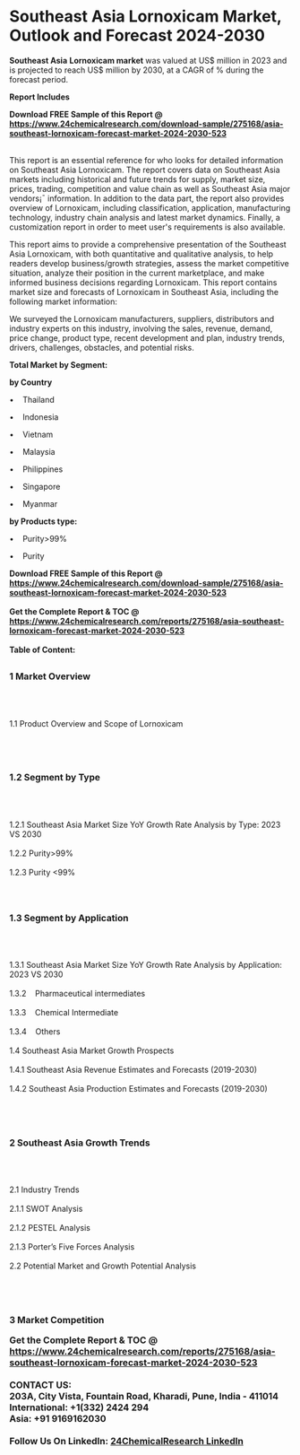 <h1>Southeast Asia Lornoxicam Market, Outlook and Forecast 2024-2030</h1><p><strong>Southeast Asia</strong> <strong>Lornoxicam market</strong> was valued at US$ million in 2023 and is projected to reach US$ million by 2030, at a CAGR of % during the forecast period.</p><p>
</p><p><strong>Report Includes</strong></p><div><b>Download FREE Sample of this Report @ 
            <a href="https://www.24chemicalresearch.com/download-sample/275168/asia-southeast-lornoxicam-forecast-market-2024-2030-523">
            https://www.24chemicalresearch.com/download-sample/275168/asia-southeast-lornoxicam-forecast-market-2024-2030-523</a></b></div><br><p>
</p><p>This report is an essential reference for who looks for detailed information on Southeast Asia Lornoxicam. The report covers data on Southeast Asia markets including historical and future trends for supply, market size, prices, trading, competition and value chain as well as Southeast Asia major vendors¡¯ information. In addition to the data part, the report also provides overview of Lornoxicam, including classification, application, manufacturing technology, industry chain analysis and latest market dynamics. Finally, a customization report in order to meet user's requirements is also available.</p><p>
</p><p>This report aims to provide a comprehensive presentation of the Southeast Asia Lornoxicam, with both quantitative and qualitative analysis, to help readers develop business/growth strategies, assess the market competitive situation, analyze their position in the current marketplace, and make informed business decisions regarding Lornoxicam. This report contains market size and forecasts of Lornoxicam in Southeast Asia, including the following market information:</p><p>
We surveyed the Lornoxicam manufacturers, suppliers, distributors and industry experts on this industry, involving the sales, revenue, demand, price change, product type, recent development and plan, industry trends, drivers, challenges, obstacles, and potential risks.</p><p>
</p><p><strong>Total Market by Segment:</strong></p><p>
<strong>by Country</strong></p><p>
</p><p>•    Thailand</p><p>
•    Indonesia</p><p>
•    Vietnam</p><p>
•    Malaysia</p><p>
•    Philippines</p><p>
•    Singapore</p><p>
•    Myanmar</p><p>
<strong>by Products type:</strong></p><p>
</p><p>•    Purity&gt;99%</p><p>
•    Purity </p><div><b>Download FREE Sample of this Report @ 
            <a href="https://www.24chemicalresearch.com/download-sample/275168/asia-southeast-lornoxicam-forecast-market-2024-2030-523">
            https://www.24chemicalresearch.com/download-sample/275168/asia-southeast-lornoxicam-forecast-market-2024-2030-523</a></b></div><br><div><b>Get the Complete Report & TOC @ 
            <a href="https://www.24chemicalresearch.com/reports/275168/asia-southeast-lornoxicam-forecast-market-2024-2030-523">
            https://www.24chemicalresearch.com/reports/275168/asia-southeast-lornoxicam-forecast-market-2024-2030-523</a></b></div><br>
            <b>Table of Content:</b><p><h2><span style="font-size:16px"><strong>1 Market Overview&nbsp;&nbsp; &nbsp;</strong></span></h2><br />
<br />
<p>1.1 Product Overview and Scope of Lornoxicam&nbsp;</p><br />
<br />
<h2><strong><span style="font-size:16px">1.2 Segment by Type&nbsp;&nbsp; &nbsp;</span></strong></h2><br />
<br />
<p>1.2.1 Southeast Asia Market Size YoY Growth Rate Analysis by Type: 2023 VS 2030&nbsp;&nbsp; &nbsp;<br /><br />
1.2.2 Purity>99%&nbsp;&nbsp; &nbsp;<br /><br />
1.2.3 Purity <99%<br /><br />
<br />
<h2><span style="font-size:16px"><strong>1.3 Segment by Application&nbsp;&nbsp;</strong></span></h2><br />
<br />
<p>1.3.1 Southeast Asia Market Size YoY Growth Rate Analysis by Application: 2023 VS 2030&nbsp;&nbsp; &nbsp;<br /><br />
1.3.2&nbsp;&nbsp; &nbsp;Pharmaceutical intermediates<br /><br />
1.3.3&nbsp;&nbsp; &nbsp;Chemical Intermediate<br /><br />
1.3.4&nbsp;&nbsp; &nbsp;Others<br /><br />
1.4 Southeast Asia Market Growth Prospects&nbsp;&nbsp; &nbsp;<br /><br />
1.4.1 Southeast Asia Revenue Estimates and Forecasts (2019-2030)&nbsp;&nbsp; &nbsp;<br /><br />
1.4.2 Southeast Asia Production Estimates and Forecasts (2019-2030)&nbsp;&nbsp;</p><br />
<br />
<h2><span style="font-size:16px"><strong>2 Southeast Asia Growth Trends&nbsp;&nbsp; &nbsp;</strong></span></h2><br />
<br />
<p>2.1 Industry Trends&nbsp;&nbsp; &nbsp;<br /><br />
2.1.1 SWOT Analysis&nbsp;&nbsp; &nbsp;<br /><br />
2.1.2 PESTEL Analysis&nbsp;&nbsp; &nbsp;<br /><br />
2.1.3 Porter&rsquo;s Five Forces Analysis&nbsp;&nbsp; &nbsp;<br /><br />
2.2 Potential Market and Growth Potential Analysis&nbsp;&nbsp; &nbsp;</p><br />
<br />
<h2><span style="font-size:16px"><strong>3 Market Competition</p><div><b>Get the Complete Report & TOC @ 
            <a href="https://www.24chemicalresearch.com/reports/275168/asia-southeast-lornoxicam-forecast-market-2024-2030-523">
            https://www.24chemicalresearch.com/reports/275168/asia-southeast-lornoxicam-forecast-market-2024-2030-523</a></b></div><br><b>CONTACT US:</b><br>
            203A, City Vista, Fountain Road, Kharadi, Pune, India - 411014<br>
            International: +1(332) 2424 294<br>
            Asia: +91 9169162030 <br><br>
            Follow Us On LinkedIn: <a href="https://www.linkedin.com/company/24chemicalresearch/">24ChemicalResearch LinkedIn</a>